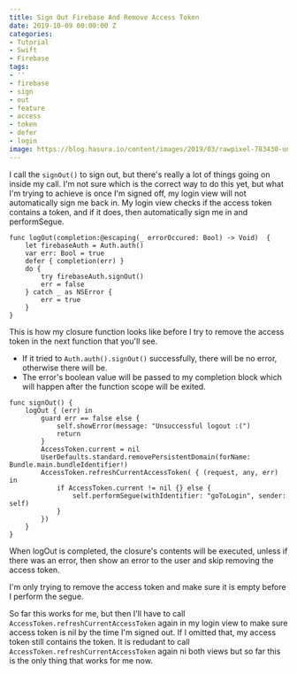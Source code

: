 ```yaml
---
title: Sign Out Firebase And Remove Access Token
date: 2019-10-09 00:00:00 Z
categories:
- Tutorial
- Swift
- Firebase
tags:
- ''
- firebase
- sign
- out
- feature
- access
- token
- defer
- login
image: https://blog.hasura.io/content/images/2019/03/rawpixel-783430-unsplash-1.jpg
---
```


I call the `signOut()` to sign out, but there's really a lot of things going on inside my call. I'm not sure which is the correct way to do this yet, but what I'm trying to achieve is once I'm signed off, my login view will not automatically sign me back in. My login view checks if the access token contains a token, and if it does, then automatically sign me in and performSegue.

```
func logOut(completion:@escaping(_ errorOccured: Bool) -> Void)  {
    let firebaseAuth = Auth.auth()
    var err: Bool = true
    defer { completion(err) }
    do {
        try firebaseAuth.signOut()
        err = false
    } catch _ as NSError {
        err = true
    }
}
```

This is how my closure function looks like before I try to remove the access token in the next function that you'll see. 
* If it tried to `Auth.auth().signOut()` successfully,  there will be no error, otherwise there will be. 
* The error's boolean value will be passed to my completion block which will happen after the function scope will be exited.

```
func signOut() {
    logOut { (err) in
        guard err == false else {
            self.showError(message: "Unsuccessful logout :(")
            return
        }
        AccessToken.current = nil
        UserDefaults.standard.removePersistentDomain(forName: Bundle.main.bundleIdentifier!)
        AccessToken.refreshCurrentAccessToken( { (request, any, err) in
            if AccessToken.current != nil {} else {
                self.performSegue(withIdentifier: "goToLogin", sender: self)
            }
        })
    }
}
```
When logOut is completed, the closure's contents will be executed, unless if there was an error, then show an error to the user and skip removing the access token. 

I'm only trying to remove the access token and make sure it is empty before I perform the segue. 

So far this works for me, but then I'll have to call `AccessToken.refreshCurrentAccessToken` again in my login view to make sure access token is nil by the time I'm signed out. If I omitted that, my access token still contains the token. It is redudant to call `AccessToken.refreshCurrentAccessToken` again ni both views but so far this is the only thing that works for me now.
